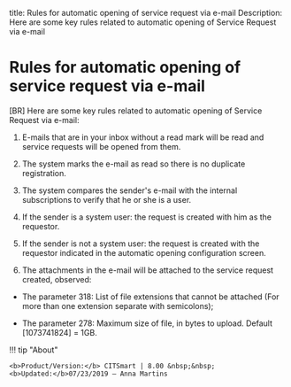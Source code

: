 title: Rules for automatic opening of service request via e-mail
Description: Here are some key rules related to automatic opening of Service Request via e-mail

# Rules for automatic opening of service request via e-mail

[BR] Here are some key rules related to automatic opening of Service Request via
e-mail:

1.  E-mails that are in your inbox without a read mark will be read and service
    requests will be opened from them.

2.  The system marks the e-mail as read so there is no duplicate registration.

3.  The system compares the sender's e-mail with the internal subscriptions to
    verify that he or she is a user.

4.  If the sender is a system user: the request is created with him as the
    requestor.

5.  If the sender is not a system user: the request is created with the
    requestor indicated in the automatic opening configuration screen.

6.  The attachments in the e-mail will be attached to the service request
    created, observed:

-   The parameter 318: List of file extensions that cannot be attached (For more
    than one extension separate with semicolons);

-   The parameter 278: Maximum size of file, in bytes to upload. Default
    [1073741824] = 1GB.



!!! tip "About"

    <b>Product/Version:</b> CITSmart | 8.00 &nbsp;&nbsp;
    <b>Updated:</b>07/23/2019 – Anna Martins
